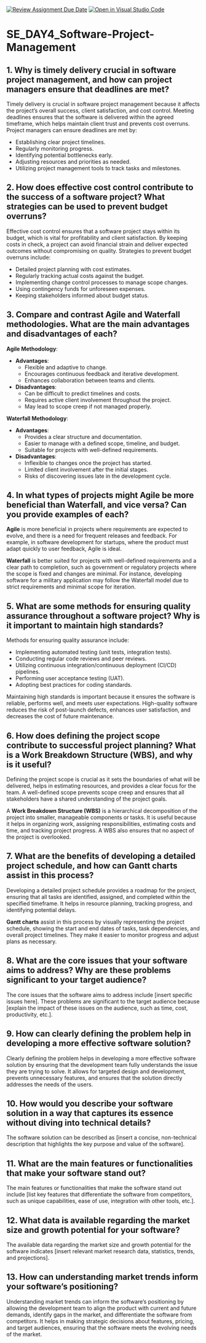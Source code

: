 [![Review Assignment Due Date](https://classroom.github.com/assets/deadline-readme-button-22041afd0340ce965d47ae6ef1cefeee28c7c493a6346c4f15d667ab976d596c.svg)](https://classroom.github.com/a/9pw6JKcu)
[![Open in Visual Studio Code](https://classroom.github.com/assets/open-in-vscode-2e0aaae1b6195c2367325f4f02e2d04e9abb55f0b24a779b69b11b9e10269abc.svg)](https://classroom.github.com/online_ide?assignment_repo_id=15685948&assignment_repo_type=AssignmentRepo)
# SE_DAY4_Software-Project-Management

## 1. Why is timely delivery crucial in software project management, and how can project managers ensure that deadlines are met?

Timely delivery is crucial in software project management because it affects the project’s overall success, client satisfaction, and cost control. Meeting deadlines ensures that the software is delivered within the agreed timeframe, which helps maintain client trust and prevents cost overruns. Project managers can ensure deadlines are met by:
- Establishing clear project timelines.
- Regularly monitoring progress.
- Identifying potential bottlenecks early.
- Adjusting resources and priorities as needed.
- Utilizing project management tools to track tasks and milestones.

## 2. How does effective cost control contribute to the success of a software project? What strategies can be used to prevent budget overruns?

Effective cost control ensures that a software project stays within its budget, which is vital for profitability and client satisfaction. By keeping costs in check, a project can avoid financial strain and deliver expected outcomes without compromising on quality. Strategies to prevent budget overruns include:
- Detailed project planning with cost estimates.
- Regularly tracking actual costs against the budget.
- Implementing change control processes to manage scope changes.
- Using contingency funds for unforeseen expenses.
- Keeping stakeholders informed about budget status.

## 3. Compare and contrast Agile and Waterfall methodologies. What are the main advantages and disadvantages of each?

**Agile Methodology**:
- **Advantages**: 
  - Flexible and adaptive to change.
  - Encourages continuous feedback and iterative development.
  - Enhances collaboration between teams and clients.
- **Disadvantages**:
  - Can be difficult to predict timelines and costs.
  - Requires active client involvement throughout the project.
  - May lead to scope creep if not managed properly.

**Waterfall Methodology**:
- **Advantages**:
  - Provides a clear structure and documentation.
  - Easier to manage with a defined scope, timeline, and budget.
  - Suitable for projects with well-defined requirements.
- **Disadvantages**:
  - Inflexible to changes once the project has started.
  - Limited client involvement after the initial stages.
  - Risks of discovering issues late in the development cycle.

## 4. In what types of projects might Agile be more beneficial than Waterfall, and vice versa? Can you provide examples of each?

**Agile** is more beneficial in projects where requirements are expected to evolve, and there is a need for frequent releases and feedback. For example, in software development for startups, where the product must adapt quickly to user feedback, Agile is ideal.

**Waterfall** is better suited for projects with well-defined requirements and a clear path to completion, such as government or regulatory projects where the scope is fixed and changes are minimal. For instance, developing software for a military application may follow the Waterfall model due to strict requirements and minimal scope for iteration.

## 5. What are some methods for ensuring quality assurance throughout a software project? Why is it important to maintain high standards?

Methods for ensuring quality assurance include:
- Implementing automated testing (unit tests, integration tests).
- Conducting regular code reviews and peer reviews.
- Utilizing continuous integration/continuous deployment (CI/CD) pipelines.
- Performing user acceptance testing (UAT).
- Adopting best practices for coding standards.

Maintaining high standards is important because it ensures the software is reliable, performs well, and meets user expectations. High-quality software reduces the risk of post-launch defects, enhances user satisfaction, and decreases the cost of future maintenance.

## 6. How does defining the project scope contribute to successful project planning? What is a Work Breakdown Structure (WBS), and why is it useful?

Defining the project scope is crucial as it sets the boundaries of what will be delivered, helps in estimating resources, and provides a clear focus for the team. A well-defined scope prevents scope creep and ensures that all stakeholders have a shared understanding of the project goals.

A **Work Breakdown Structure (WBS)** is a hierarchical decomposition of the project into smaller, manageable components or tasks. It is useful because it helps in organizing work, assigning responsibilities, estimating costs and time, and tracking project progress. A WBS also ensures that no aspect of the project is overlooked.

## 7. What are the benefits of developing a detailed project schedule, and how can Gantt charts assist in this process?

Developing a detailed project schedule provides a roadmap for the project, ensuring that all tasks are identified, assigned, and completed within the specified timeframe. It helps in resource planning, tracking progress, and identifying potential delays.

**Gantt charts** assist in this process by visually representing the project schedule, showing the start and end dates of tasks, task dependencies, and overall project timelines. They make it easier to monitor progress and adjust plans as necessary.

## 8. What are the core issues that your software aims to address? Why are these problems significant to your target audience?

The core issues that the software aims to address include [insert specific issues here]. These problems are significant to the target audience because [explain the impact of these issues on the audience, such as time, cost, productivity, etc.].

## 9. How can clearly defining the problem help in developing a more effective software solution?

Clearly defining the problem helps in developing a more effective software solution by ensuring that the development team fully understands the issue they are trying to solve. It allows for targeted design and development, prevents unnecessary features, and ensures that the solution directly addresses the needs of the users.

## 10. How would you describe your software solution in a way that captures its essence without diving into technical details?

The software solution can be described as [insert a concise, non-technical description that highlights the key purpose and value of the software].

## 11. What are the main features or functionalities that make your software stand out?

The main features or functionalities that make the software stand out include [list key features that differentiate the software from competitors, such as unique capabilities, ease of use, integration with other tools, etc.].

## 12. What data is available regarding the market size and growth potential for your software?

The available data regarding the market size and growth potential for the software indicates [insert relevant market research data, statistics, trends, and projections].

## 13. How can understanding market trends inform your software’s positioning?

Understanding market trends can inform the software’s positioning by allowing the development team to align the product with current and future demands, identify gaps in the market, and differentiate the software from competitors. It helps in making strategic decisions about features, pricing, and target audiences, ensuring that the software meets the evolving needs of the market.
